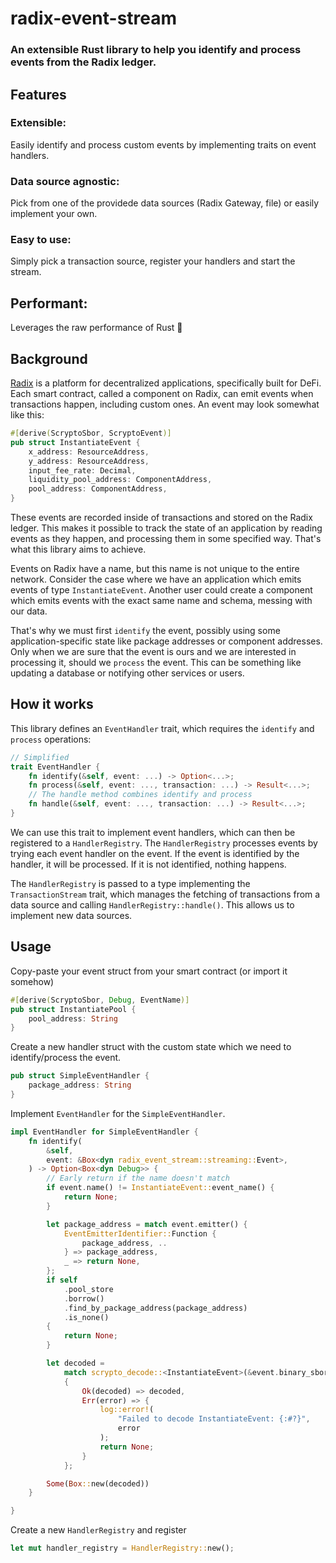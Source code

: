 # radix-event-stream

### An extensible Rust library to help you identify and process events from the Radix ledger.

## Features

### Extensible:

Easily identify and process custom events by implementing traits on event handlers.

### Data source agnostic:

Pick from one of the providede data sources (Radix Gateway, file) or easily implement your own.

### Easy to use:

Simply pick a transaction source, register your handlers and start the stream.

## Performant:

Leverages the raw performance of Rust 🦀

## Background

[Radix](https://www.radixdlt.com) is a platform for decentralized applications, specifically built for DeFi. Each smart contract, called a component on Radix, can emit events when transactions happen, including custom ones. An event may look somewhat like this:

```Rust
#[derive(ScryptoSbor, ScryptoEvent)]
pub struct InstantiateEvent {
    x_address: ResourceAddress,
    y_address: ResourceAddress,
    input_fee_rate: Decimal,
    liquidity_pool_address: ComponentAddress,
    pool_address: ComponentAddress,
}
```

These events are recorded inside of transactions and stored on the Radix ledger. This makes it possible to track the state of an application by reading events as they happen, and processing them in some specified way. That's what this library aims to achieve.

Events on Radix have a name, but this name is not unique to the entire network. Consider the case where we have an application which emits events of type `InstantiateEvent`. Another user could create a component which emits events with the exact same name and schema, messing with our data.

That's why we must first `identify` the event, possibly using some application-specific state like package addresses or component addresses. Only when we are sure that the event is ours and we are interested in processing it, should we `process` the event. This can be something like updating a database or notifying other services or users.

## How it works

This library defines an `EventHandler` trait, which requires the `identify` and `process` operations:

```Rust
// Simplified
trait EventHandler {
    fn identify(&self, event: ...) -> Option<...>;
    fn process(&self, event: ..., transaction: ...) -> Result<...>;
    // The handle method combines identify and process
    fn handle(&self, event: ..., transaction: ...) -> Result<...>;
}
```

We can use this trait to implement event handlers, which can then be registered to a `HandlerRegistry`. The `HandlerRegistry` processes events by trying each event handler on the event. If the event is identified by the handler, it will be processed. If it is not identified, nothing happens.

The `HandlerRegistry` is passed to a type implementing the `TransactionStream` trait, which manages the fetching of transactions from a data source and calling `HandlerRegistry::handle()`. This allows us to implement new data sources.

## Usage

Copy-paste your event struct from your smart contract (or import it somehow)

```Rust
#[derive(ScryptoSbor, Debug, EventName)]
pub struct InstantiatePool {
    pool_address: String
}
```

Create a new handler struct with the custom state which we need to identify/process the event.

```Rust
pub struct SimpleEventHandler {
    package_address: String
}
```

Implement `EventHandler` for the `SimpleEventHandler`.

```Rust
impl EventHandler for SimpleEventHandler {
    fn identify(
        &self,
        event: &Box<dyn radix_event_stream::streaming::Event>,
    ) -> Option<Box<dyn Debug>> {
        // Early return if the name doesn't match
        if event.name() != InstantiateEvent::event_name() {
            return None;
        }

        let package_address = match event.emitter() {
            EventEmitterIdentifier::Function {
                package_address, ..
            } => package_address,
            _ => return None,
        };
        if self
            .pool_store
            .borrow()
            .find_by_package_address(package_address)
            .is_none()
        {
            return None;
        }

        let decoded =
            match scrypto_decode::<InstantiateEvent>(&event.binary_sbor_data())
            {
                Ok(decoded) => decoded,
                Err(error) => {
                    log::error!(
                        "Failed to decode InstantiateEvent: {:#?}",
                        error
                    );
                    return None;
                }
            };

        Some(Box::new(decoded))
    }

}
```

Create a new `HandlerRegistry` and register

```Rust
let mut handler_registry = HandlerRegistry::new();
```
